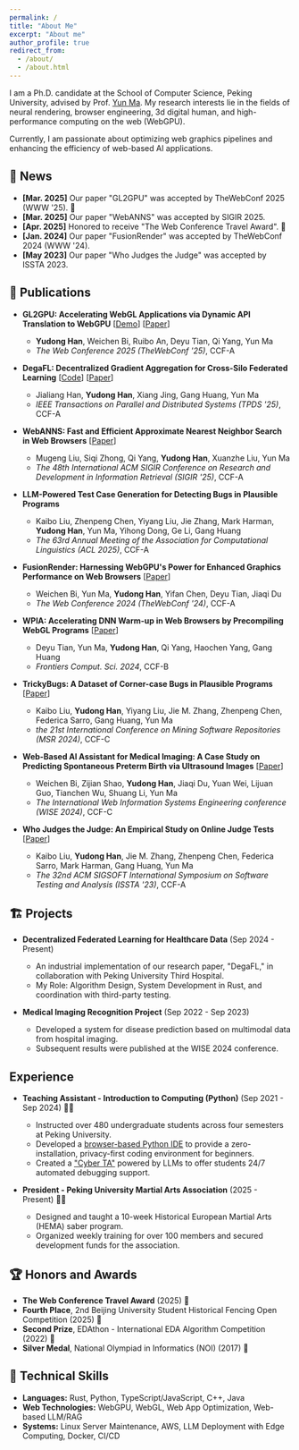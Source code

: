 ```yaml
---
permalink: /
title: "About Me"
excerpt: "About me"
author_profile: true
redirect_from: 
  - /about/
  - /about.html
---
```


I am a Ph.D. candidate at the School of Computer Science, Peking University, advised by Prof. [Yun Ma](https://scholar.google.com/citations?user=1hnJ3TgAAAAJ&hl=en). My research interests lie in the fields of neural rendering, browser engineering, 3d digital human, and high-performance computing on the web (WebGPU).

Currently, I am passionate about optimizing web graphics pipelines and enhancing the efficiency of web-based AI applications. 

<h2 id="news">📢 News</h2>

- **[Mar. 2025]** Our paper "GL2GPU" was accepted by TheWebConf 2025 (WWW '25). 🎉
- **[Mar. 2025]** Our paper "WebANNS" was accepted by SIGIR 2025. 
- **[Apr. 2025]** Honored to receive "The Web Conference Travel Award". 🏅
- **[Jan. 2024]** Our paper "FusionRender" was accepted by TheWebConf 2024 (WWW '24). 
- **[May 2023]** Our paper "Who Judges the Judge" was accepted by ISSTA 2023. 

<h2 id="publications">📑 Publications</h2>

* **GL2GPU: Accelerating WebGL Applications via Dynamic API Translation to WebGPU** \[[Demo](https://gl2gpu.hanyd.site)] \[[Paper](https://doi.org/10.1145/3696410.3714785)] 
    * **Yudong Han**, Weichen Bi, Ruibo An, Deyu Tian, Qi Yang, Yun Ma 
    * *The Web Conference 2025 (TheWebConf '25)*, CCF-A 

* **DegaFL: Decentralized Gradient Aggregation for Cross-Silo Federated Learning** \[[Code](https://github.com/yudshj/defl-hotstuff)] \[[Paper](https://doi.org/10.1109/TPDS.2024.3501581)] 
    * Jialiang Han, **Yudong Han**, Xiang Jing, Gang Huang, Yun Ma 
    * *IEEE Transactions on Parallel and Distributed Systems (TPDS '25)*, CCF-A 

* **WebANNS: Fast and Efficient Approximate Nearest Neighbor Search in Web Browsers** \[[Paper](https://doi.org/10.1145/3726302.3730115)]
    * Mugeng Liu, Siqi Zhong, Qi Yang, **Yudong Han**, Xuanzhe Liu, Yun Ma 
    * *The 48th International ACM SIGIR Conference on Research and Development in Information Retrieval (SIGIR '25)*, CCF-A

* **LLM-Powered Test Case Generation for Detecting Bugs in Plausible Programs**
    * Kaibo Liu, Zhenpeng Chen, Yiyang Liu, Jie Zhang, Mark Harman, **Yudong Han**, Yun Ma, Yihong Dong, Ge Li, Gang Huang 
    * *The 63rd Annual Meeting of the Association for Computational Linguistics (ACL 2025)*, CCF-A

* **FusionRender: Harnessing WebGPU's Power for Enhanced Graphics Performance on Web Browsers** \[[Paper](https://doi.org/10.1145/3589334.3645395)]
    * Weichen Bi, Yun Ma, **Yudong Han**, Yifan Chen, Deyu Tian, Jiaqi Du 
    * *The Web Conference 2024 (TheWebConf '24)*, CCF-A

* **WPIA: Accelerating DNN Warm-up in Web Browsers by Precompiling WebGL Programs** \[[Paper](https://doi.org/10.1007/s11704-024-40066-w)]
    * Deyu Tian, Yun Ma, **Yudong Han**, Qi Yang, Haochen Yang, Gang Huang 
    * *Frontiers Comput. Sci. 2024*, CCF-B

* **TrickyBugs: A Dataset of Corner-case Bugs in Plausible Programs** \[[Paper](https://doi.org/10.1145/3643991.3644870)]
    * Kaibo Liu, **Yudong Han**, Yiyang Liu, Jie M. Zhang, Zhenpeng Chen, Federica Sarro, Gang Huang, Yun Ma 
    * *the 21st International Conference on Mining Software Repositories (MSR 2024)*, CCF-C

* **Web-Based Al Assistant for Medical Imaging: A Case Study on Predicting Spontaneous Preterm Birth via Ultrasound Images** \[[Paper](https://doi.org/10.1007/978-981-96-0573-6_22)]
    * Weichen Bi, Zijian Shao, **Yudong Han**, Jiaqi Du, Yuan Wei, Lijuan Guo, Tianchen Wu, Shuang Li, Yun Ma 
    * *The International Web Information Systems Engineering conference (WISE 2024)*, CCF-C

* **Who Judges the Judge: An Empirical Study on Online Judge Tests** \[[Paper](https://doi.org/10.5281/zenodo.7977256)]
    * Kaibo Liu, **Yudong Han**, Jie M. Zhang, Zhenpeng Chen, Federica Sarro, Mark Harman, Gang Huang, Yun Ma 
    * *The 32nd ACM SIGSOFT International Symposium on Software Testing and Analysis (ISSTA '23)*, CCF-A


<h2 id="projects">🏗️ Projects</h2>

* **Decentralized Federated Learning for Healthcare Data** (Sep 2024 - Present) 
    * An industrial implementation of our research paper, "DegaFL," in collaboration with Peking University Third Hospital. 
    * My Role: Algorithm Design, System Development in Rust, and coordination with third-party testing. 

* **Medical Imaging Recognition Project** (Sep 2022 - Sep 2023) 
    * Developed a system for disease prediction based on multimodal data from hospital imaging. 
    * Subsequent results were published at the WISE 2024 conference. 

<h2 id="experience">Experience</h2>

* **Teaching Assistant - Introduction to Computing (Python)** (Sep 2021 - Sep 2024) 🧑‍🏫
    * Instructed over 480 undergraduate students across four semesters at Peking University. 
    * Developed a [browser-based Python IDE](https://ide.wjpython.bdware.cn) to provide a zero-installation, privacy-first coding environment for beginners. 
    * Created a ["Cyber TA"](https://helper.wjpython.bdware.cn) powered by LLMs to offer students 24/7 automated debugging support. 

* **President - Peking University Martial Arts Association** (2025 - Present) 🧑‍💼
    * Designed and taught a 10-week Historical European Martial Arts (HEMA) saber program. 
    * Organized weekly training for over 100 members and secured development funds for the association. 

<h2 id="honors">🏆 Honors and Awards </h2>

* **The Web Conference Travel Award** (2025) 🛫
* **Fourth Place**, 2nd Beijing University Student Historical Fencing Open Competition (2025) 🤺
* **Second Prize**, EDAthon - International EDA Algorithm Competition (2022) 🥈
* **Silver Medal**, National Olympiad in Informatics (NOI) (2017) 🥈

<h2 id="skills">🔧 Technical Skills</h2>

* **Languages:** Rust, Python, TypeScript/JavaScript, C++, Java 
* **Web Technologies:** WebGPU, WebGL, Web App Optimization, Web-based LLM/RAG 
* **Systems:** Linux Server Maintenance, AWS, LLM Deployment with Edge Computing, Docker, CI/CD
